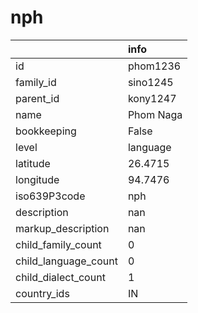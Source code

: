 # nph
|                      | info      |
|:---------------------|:----------|
| id                   | phom1236  |
| family_id            | sino1245  |
| parent_id            | kony1247  |
| name                 | Phom Naga |
| bookkeeping          | False     |
| level                | language  |
| latitude             | 26.4715   |
| longitude            | 94.7476   |
| iso639P3code         | nph       |
| description          | nan       |
| markup_description   | nan       |
| child_family_count   | 0         |
| child_language_count | 0         |
| child_dialect_count  | 1         |
| country_ids          | IN        |